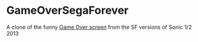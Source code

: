 # GameOverSegaForever

A clone of the funny [Game Over screen](https://twitter.com/LittlePlanetCD/status/1646272451167264769) from the SF versions of Sonic 1/2 2013